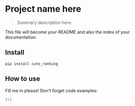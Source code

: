 # Project name here
> Summary description here.


This file will become your README and also the index of your documentation.

## Install

`pip install cute_ranking`

## How to use

Fill me in please! Don't forget code examples:

```python
1+1
```
